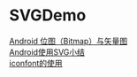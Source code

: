 # SVGDemo   
[Android 位图（Bitmap）与矢量图](https://blog.csdn.net/confusing_awakening/article/details/74011091)     
[Android使用SVG小结](https://blog.csdn.net/dick_zeng/article/details/72473591)      
[iconfont的使用](http://www.iconfont.cn/help/detail?helptype=code)   

